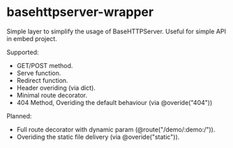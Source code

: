 basehttpserver-wrapper
======================

Simple layer to simplify the usage of BaseHTTPServer. Useful for simple API in embed project.

Supported:
* GET/POST method.
* Serve function.
* Redirect function.
* Header overiding (via dict).
* Minimal route decorator.
* 404 Method, Overiding the default behaviour (via @overide("404"))

Planned:
* Full route decorator with dynamic param (@route("/demo/:demo:/")).
* Overiding the static file delivery (via @overide("static")).
